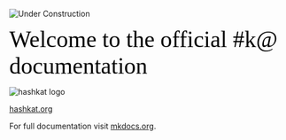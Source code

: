 ![Under Construction](/img/underconstruction.gif "Under Construction")

<span style="color:black; font-family:Georgia; font-size:3em;">Welcome to the official #k@ documentation</span>

![hashkat logo](/img/Logo.png "#k@")

[hashkat.org](http://hashkat.org)

For full documentation visit [mkdocs.org](http://mkdocs.org).

